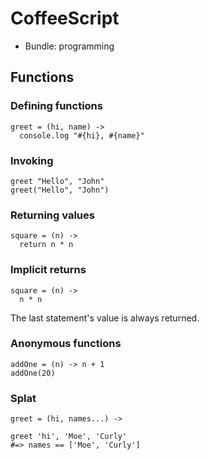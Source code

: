 CoffeeScript
============

* Bundle: programming

Functions
---------

### Defining functions

    greet = (hi, name) ->
      console.log "#{hi}, #{name}"

### Invoking

    greet "Hello", "John"
    greet("Hello", "John")

### Returning values

    square = (n) ->
      return n * n

### Implicit returns
   
    square = (n) ->
      n * n

The last statement's value is always returned.

### Anonymous functions

    addOne = (n) -> n + 1
    addOne(20)

### Splat

    greet = (hi, names...) ->

    greet 'hi', 'Moe', 'Curly'
    #=> names == ['Moe', 'Curly']
